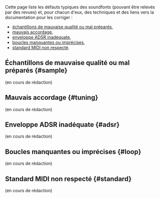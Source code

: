 Cette page liste les défauts typiques des soundfonts (pouvant être relevés par des revues) et, pour chacun d'eux, des techniques et des liens vers la documentation pour les corriger&nbsp;:

* [échantillons de mauvaise qualité ou mal préparés](#sample),
* [mauvais accordage](#tuning),
* [enveloppe ADSR inadéquate](#adsr),
* [boucles manquantes ou imprécises](#loop),
* [standard MIDI non respecté](#standard).


## Échantillons de mauvaise qualité ou mal préparés {#sample}


(en cours de rédaction)


## Mauvais accordage {#tuning}


(en cours de rédaction)


## Enveloppe ADSR inadéquate {#adsr}


(en cours de rédaction)


## Boucles manquantes ou imprécises {#loop}


(en cours de rédaction)


## Standard MIDI non respecté {#standard}


(en cours de rédaction)
